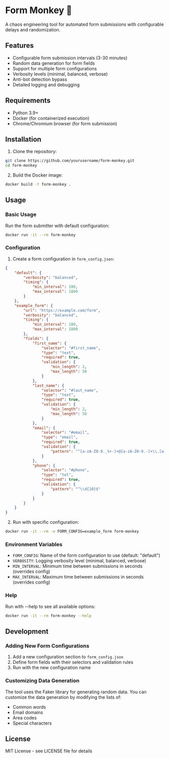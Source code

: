 # Form Monkey 🐒

A chaos engineering tool for automated form submissions with configurable delays and randomization.

## Features

- Configurable form submission intervals (3-30 minutes)
- Random data generation for form fields
- Support for multiple form configurations
- Verbosity levels (minimal, balanced, verbose)
- Anti-bot detection bypass
- Detailed logging and debugging

## Requirements

- Python 3.9+
- Docker (for containerized execution)
- Chrome/Chromium browser (for form submission)

## Installation

1. Clone the repository:
```bash
git clone https://github.com/yourusername/form-monkey.git
cd form-monkey
```

2. Build the Docker image:
```bash
docker build -t form-monkey .
```

## Usage

### Basic Usage

Run the form submitter with default configuration:
```bash
docker run -it --rm form-monkey
```

### Configuration

1. Create a form configuration in `form_config.json`:
```json
{
    "default": {
        "verbosity": "balanced",
        "timing": {
            "min_interval": 180,
            "max_interval": 1800
        }
    },
    "example_form": {
        "url": "https://example.com/form",
        "verbosity": "balanced",
        "timing": {
            "min_interval": 180,
            "max_interval": 1800
        },
        "fields": {
            "first_name": {
                "selector": "#first_name",
                "type": "text",
                "required": true,
                "validation": {
                    "min_length": 2,
                    "max_length": 50
                }
            },
            "last_name": {
                "selector": "#last_name",
                "type": "text",
                "required": true,
                "validation": {
                    "min_length": 2,
                    "max_length": 50
                }
            },
            "email": {
                "selector": "#email",
                "type": "email",
                "required": true,
                "validation": {
                    "pattern": "^[a-zA-Z0-9._%+-]+@[a-zA-Z0-9.-]+\\.[a-zA-Z]{2,}$"
                }
            },
            "phone": {
                "selector": "#phone",
                "type": "tel",
                "required": true,
                "validation": {
                    "pattern": "^\\d{10}$"
                }
            }
        }
    }
}
```

2. Run with specific configuration:
```bash
docker run -it --rm -e FORM_CONFIG=example_form form-monkey
```

### Environment Variables

- `FORM_CONFIG`: Name of the form configuration to use (default: "default")
- `VERBOSITY`: Logging verbosity level (minimal, balanced, verbose)
- `MIN_INTERVAL`: Minimum time between submissions in seconds (overrides config)
- `MAX_INTERVAL`: Maximum time between submissions in seconds (overrides config)

### Help

Run with --help to see all available options:
```bash
docker run -it --rm form-monkey --help
```

## Development

### Adding New Form Configurations

1. Add a new configuration section to `form_config.json`
2. Define form fields with their selectors and validation rules
3. Run with the new configuration name

### Customizing Data Generation

The tool uses the Faker library for generating random data. You can customize the data generation by modifying the lists of:
- Common words
- Email domains
- Area codes
- Special characters

## License

MIT License - see LICENSE file for details
